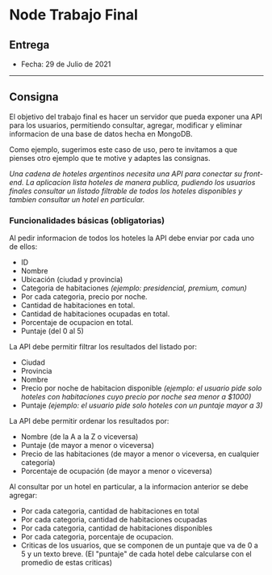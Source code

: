 # Node Trabajo Final

## Entrega

- Fecha: 29 de Julio de 2021

---

## Consigna

El objetivo del trabajo final es hacer un servidor que pueda exponer una API para los usuarios, permitiendo consultar, agregar, modificar y eliminar informacion de una base de datos hecha en MongoDB.

Como ejemplo, sugerimos este caso de uso, pero te invitamos a que pienses otro ejemplo que te motive y adaptes las consignas.

*Una cadena de hoteles argentinos necesita una API para conectar su front-end. La aplicacion lista hoteles de manera publica, pudiendo los usuarios finales consultar un listado filtrable de todos los hoteles disponibles y tambien consultar un hotel en particular.*


### Funcionalidades básicas (obligatorias)

Al pedir informacion de todos los hoteles la API debe enviar por cada uno de ellos:

- ID
- Nombre
- Ubicación (ciudad y provincia)
- Categoria de habitaciones *(ejemplo: presidencial, premium, comun)*
- Por cada categoria, precio por noche.
- Cantidad de habitaciones en total.
- Cantidad de habitaciones ocupadas en total.
- Porcentaje de ocupacion en total.
- Puntaje (del 0 al 5)

La API debe permitir filtrar los resultados del listado por:
- Ciudad
- Provincia
- Nombre
- Precio por noche de habitacion disponible *(ejemplo: el usuario pide solo hoteles con habitaciones cuyo precio por noche sea menor a $1000)*
- Puntaje *(ejemplo: el usuario pide solo hoteles con un puntaje mayor a 3)*

La API debe permitir ordenar los resultados por:
- Nombre (de la A a la Z o viceversa)
- Puntaje (de mayor a menor o viceversa)
- Precio de las habitaciones (de mayor a menor o viceversa, en cualquier categoría)
- Porcentaje de ocupación (de mayor a menor o viceversa)

Al consultar por un hotel en particular, a la informacion anterior se debe agregar:

- Por cada categoria, cantidad de habitaciones en total
- Por cada categoria, cantidad de habitaciones ocupadas
- Por cada categoria, cantidad de habitaciones disponibles
- Por cada categoria, porcentaje de ocupacion.
- Criticas de los usuarios, que se componen de un puntaje que va de 0 a 5 y un texto breve. (El "puntaje" de cada hotel debe calcularse con el promedio de estas criticas)
